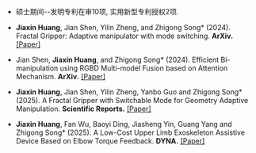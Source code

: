 - 硕士期间--发明专利在审10项, 实用新型专利授权2项.

- <strong>Jiaxin Huang</strong>, Jian Shen, Yilin Zheng, and Zhigong Song* (2024). Fractal Gripper: Adaptive manipulator with mode switching. <strong>ArXiv.</strong> [[Paper]](https://arxiv.org/abs/2402.16057)

- Jian Shen, <strong>Jiaxin Huang</strong>, and Zhigong Song* (2024). Efficient Bi-manipulation using RGBD Multi-model Fusion based on Attention Mechanism. <strong>ArXiv.</strong> [[Paper]](https://arxiv.org/abs/2404.17811)

- <strong>Jiaxin Huang</strong>, Jian Shen, Yilin Zheng, Yanbo Guo and Zhigong Song* (2025). A Fractal Gripper with Switchable Mode for Geometry Adaptive Manipulation. <strong>Scientific Reports.</strong> [[Paper]](https://www.nature.com/articles/s41598-025-98752-z)

- <strong>Jiaxin Huang</strong>, Fan Wu, Baoyi Ding, Jiasheng Yin, Guang Yang and Zhigong Song* (2025). A Low-Cost Upper Limb Exoskeleton Assistive Device Based on Elbow Torque Feedback. <strong>DYNA.</strong> [[Paper]](https://revistas.unal.edu.co/index.php/dyna/article/view/118635)
